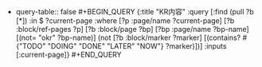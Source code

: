 - query-table:: false
  #+BEGIN_QUERY
  {:title "KR内容"
   :query [:find (pull ?b [*])
           :in $ ?current-page
           :where
           [?p :page/name ?current-page]
           [?b :block/ref-pages ?p]
           [?b :block/page ?bp]
           [?bp :page/name ?bp-name]
           [(not= "okr" ?bp-name)]
           (not [?b :block/marker ?marker]
           [(contains? #{"TODO" "DOING" "DONE" "LATER" "NOW"} ?marker)])]
   :inputs [:current-page]}
  #+END_QUERY